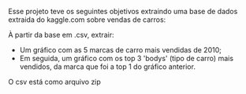 Esse projeto teve os seguintes objetivos extraindo uma base de dados extraida do kaggle.com sobre vendas de carros: 

À partir da base em .csv, extrair:

- Um gráfico com as 5 marcas de carro mais vendidas de 2010;
- Em seguida, um gráfico com os top 3 'bodys' (tipo de carro) mais vendidos, da marca que foi a top 1 do gráfico anterior.

O csv está como arquivo zip
